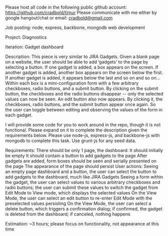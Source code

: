 Please host all code in the following public github account: https://github.com/cradbold/timur
Please communicate with me either by google hangout/chat or email: cradbold@gmail.com

Job posting: node, express, backbone, mongodb web development

Project: Diagnostics

Iteration: Gadget dashboard

Description: This piece is very similar to JIRA Gadgets.  Given a blank page on a website, the user should be able to add ‘gadgets’ to the page by selecting a button.  If one gadget is added, a box appears on the screen.  If another gadget is added, another box appears on the screen below the first.  If another gadget is added, it appears below the last and so on and so on… Within each box is a mini-configuration form with a few arbitrary checkboxes, radio buttons, and a submit button.  By clicking on the submit button, the checkboxes and the radio buttons disappear -- only the selected values can now be seen.  An edit button also now appears.  By clicking it, the checkboxes, radio buttons, and the submit button appear once again.  So the user can toggle between editing and observing the values of the form in each gadget.

I will provide some code for you to work around in the repo, though it is not functional.  Please expand on it to complete the description given the requirements below.  Please use node-js, express-js, and backbone-js with mongodb to complete this task.  Use grunt-js for any seed data.

Requirements:
	There should be only 1 page, the dashboard:
	It should initially be empty
	It should contain a button to add gadgets to the page
	After gadgets are added, form boxes should be seen and serially presented on the page
	The appearance of the page should persist
User actions:
	Seeing an empty page dashboard and a button, the user can select the button to add gadgets to the dashboard, much like JIRA Gadgets
	Seeing a form within the gadget, the user can select values to various arbitrary checkboxes and radio buttons; the user can submit these values to switch the gadget from Edit Mode to View mode, which displays the selected values
	On the View Mode, the user can select an edit button to re-enter Edit Mode with the preselected values persisting
	On the View Mode, the user can select a delete button, which triggers a confirmation dialog; if confirmed, the gadget is deleted from the dashboard; if canceled, nothing happens

Estimation: ~3 hours; please focus on functionality, not appearance at this time
